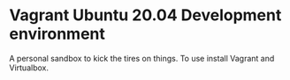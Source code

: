 # Vagrant Ubuntu 20.04 Development environment

A personal sandbox to kick the tires on things. To use install Vagrant and Virtualbox.
